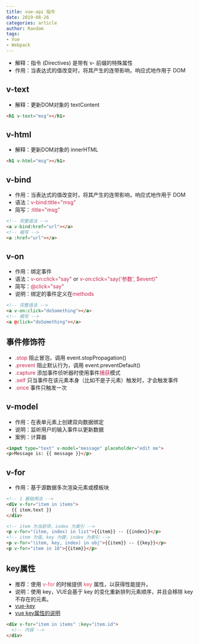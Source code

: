 ```yaml
---
title: vue-api 指令
date: 2019-08-26
categories: article
author: Random
tags:
- Vue
- Webpack
---
```


- 解释：指令 (Directives) 是带有 v- 前缀的特殊属性
- 作用：当表达式的值改变时，将其产生的连带影响，响应式地作用于 DOM

## v-text

- 解释：更新DOM对象的 textContent

```html
<h1 v-text="msg"></h1>
```

## v-html

- 解释：更新DOM对象的 innerHTML

```html
<h1 v-html="msg"></h1>
```

## v-bind

- 作用：当表达式的值改变时，将其产生的连带影响，响应式地作用于 DOM
- 语法：<font color="#c7254e">v-bind:title="msg"</font>
- 简写：<font color="#c7254e">:title="msg"</font>

```html
<!-- 完整语法 -->
<a v-bind:href="url"></a>
<!-- 缩写 -->
<a :href="url"></a>
```

## v-on

- 作用：绑定事件
- 语法：<font color="#c7254e">v-on:click="say"</font> or <font color="#c7254e">v-on:click="say('参数', $event)"</font>
- 简写：<font color="#c7254e">@click="say"</font>
- 说明：绑定的事件定义在<font color="#c7254e">methods</font>

```html
<!-- 完整语法 -->
<a v-on:click="doSomething"></a>
<!-- 缩写 -->
<a @click="doSomething"></a>
```

## 事件修饰符

- <font color="#c7254e">.stop</font> 阻止冒泡，调用 event.stopPropagation()
- <font color="#c7254e">.prevent</font> 阻止默认行为，调用 event.preventDefault()
- <font color="#c7254e">.capture</font> 添加事件侦听器时使用事件<font color="#c7254e">捕获</font>模式
- <font color="#c7254e">.self</font> 只当事件在该元素本身（比如不是子元素）触发时，才会触发事件
- <font color="#c7254e">.once</font> 事件只触发一次

## v-model

- 作用：在表单元素上创建双向数据绑定
- 说明：监听用户的输入事件以更新数据
- 案例：计算器

```html
<input type="text" v-model="message" placeholder="edit me">
<p>Message is: {{ message }}</p>
```

## v-for

- 作用：基于源数据多次渲染元素或模板块

```html
<!-- 1 基础用法 -->
<div v-for="item in items">
  {{ item.text }}
</div>

<!-- item 为当前项，index 为索引 -->
<p v-for="(item, index) in list">{{item}} -- {{index}}</p>
<!-- item 为值，key 为键，index 为索引 -->
<p v-for="(item, key, index) in obj">{{item}} -- {{key}}</p>
<p v-for="item in 10">{{item}}</p>
```

## key属性
- 推荐：使用 <font color="#e7425e">v-for</font> 的时候提供 <font color="#e7425e">key</font> 属性，以获得性能提升。
- 说明：使用 key，VUE会基于 key 的变化重新排列元素顺序，并且会移除 key 不存在的元素。
- [vue-key](https://cn.vuejs.org/v2/guide/list.html#%E7%BB%B4%E6%8A%A4%E7%8A%B6%E6%80%81)
- [vue key属性的说明](https://www.zhihu.com/question/61064119/answer/183717717)

```html
<div v-for="item in items" :key="item.id">
  <!-- 内容 -->
</div>
```
